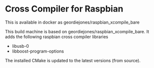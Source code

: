 # Cross Compiler for Raspbian

This is available in docker as geordiejones/raspbian_xcompile_bare

This build machine is based on geordiejones/raspbian_xcompile_bare. It
adds the following raspbian cross compiler libraries
* libusb-0
* libboost-program-options

The installed CMake is updated to the latest versions (from source).
